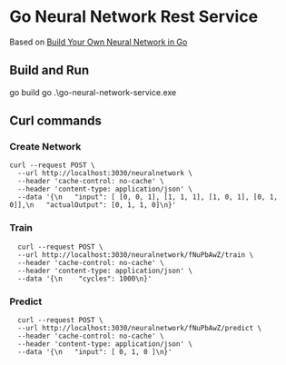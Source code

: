 # Go Neural Network Rest Service

Based on [Build Your Own Neural Network in Go](https://towardsdatascience.com/neural-network-from-scratch-in-go-language-b98e2abcced3)

## Build and Run
go build
go .\go-neural-network-service.exe

## Curl commands

### Create Network
```
curl --request POST \
  --url http://localhost:3030/neuralnetwork \
  --header 'cache-control: no-cache' \
  --header 'content-type: application/json' \
  --data '{\n	"input": [ [0, 0, 1], [1, 1, 1], [1, 0, 1], [0, 1, 0]],\n	"actualOutput": [0, 1, 1, 0]\n}'
```

### Train
```
  curl --request POST \
  --url http://localhost:3030/neuralnetwork/fNuPbAwZ/train \
  --header 'cache-control: no-cache' \
  --header 'content-type: application/json' \
  --data '{\n    "cycles": 1000\n}'
```
### Predict
```
  curl --request POST \
  --url http://localhost:3030/neuralnetwork/fNuPbAwZ/predict \
  --header 'cache-control: no-cache' \
  --header 'content-type: application/json' \
  --data '{\n	"input": [ 0, 1, 0 ]\n}'
  ```